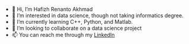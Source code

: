 - 👋 Hi, I’m Hafizh Renanto Akhmad
- 👀 I’m interested in data science, though not taking informatics degree.
- 🌱 I’m currently learning C++, Python, and Matlab.
- 💞️ I’m looking to collaborate on a data science project
- 📫 You can reach me through my <a href="https://www.linkedin.com/in/hafizh-renanto-a-02781a179/">LinkedIn</a>

<!---
hafizh-ender/hafizh-ender is a ✨ special ✨ repository because its `README.md` (this file) appears on your GitHub profile.
You can click the Preview link to take a look at your changes.
--->
